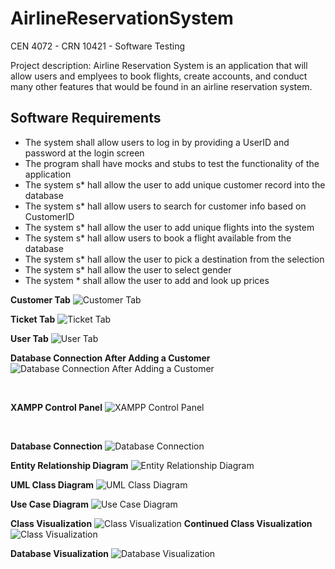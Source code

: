 # AirlineReservationSystem
CEN 4072 - CRN 10421 - Software Testing

Project description: Airline Reservation System is an application that will allow users and emplyees to book flights, create accounts, and conduct many other features that would be found in an airline reservation system.

## Software Requirements
* The system shall allow users to log in by providing a UserID and password at the login screen
* The program shall have mocks and stubs to test the functionality of the application
* The system s* hall allow the user to add unique customer record into the database
* The system s* hall allow users to search for customer info based on CustomerID
* The system s* hall allow the user to add unique flights into the system
* The system s* hall allow users to book a flight available from the database
* The system s* hall allow the user to pick a destination from the selection
* The system s* hall allow the user to select gender 
* The  system * shall allow the user to add and look up prices 


**Customer Tab**
![Customer Tab](https://cdn.discordapp.com/attachments/558430444581027850/809321397943140352/Screenshot_376.png)


**Ticket Tab**
![Ticket Tab](https://cdn.discordapp.com/attachments/558430444581027850/809321514591060019/Screenshot_377.png)


**User Tab**
![User Tab](https://cdn.discordapp.com/attachments/558430444581027850/809321552398385172/Screenshot_378.png)


**Database Connection After Adding a Customer**
![Database Connection After Adding a Customer](https://cdn.discordapp.com/attachments/558430444581027850/809321611186143242/Screenshot_379.png)

</br>

**XAMPP Control Panel**
![XAMPP Control Panel](https://cdn.discordapp.com/attachments/558430444581027850/809323593091121162/Screenshot_380.png)


</br>


**Database Connection**
![Database Connection](https://cdn.discordapp.com/attachments/558430444581027850/809324225449295892/Screenshot_381.png)

**Entity Relationship Diagram**
![Entity Relationship Diagram](https://media.discordapp.net/attachments/820029995828510730/834939769237536849/Screenshot_435.png?width=650&height=670)

**UML Class Diagram**
![UML Class Diagram](https://cdn.discordapp.com/attachments/820029995828510730/834940699781627924/Screenshot_438.png)

**Use Case Diagram**
![Use Case Diagram](https://cdn.discordapp.com/attachments/820029995828510730/834940973976780830/Screenshot_439.png)

**Class Visualization**
![Class Visualization](https://cdn.discordapp.com/attachments/820029995828510730/834942358654943272/Screenshot_436.png)
**Continued Class Visualization**
![Class Visualization](https://cdn.discordapp.com/attachments/820029995828510730/834942335242338354/Screenshot_437.png)

**Database Visualization**
![Database Visualization](https://cdn.discordapp.com/attachments/820029995828510730/834942361125257266/Screenshot_433.png)


